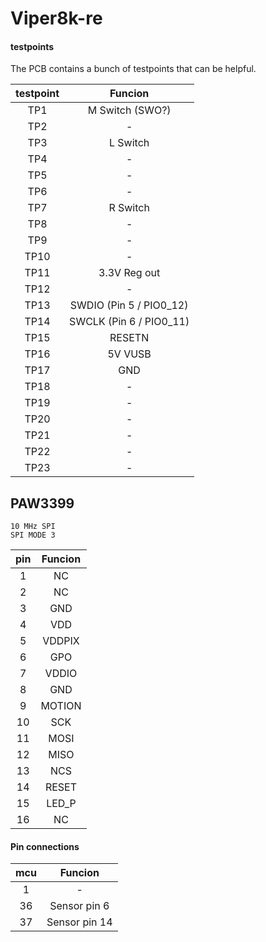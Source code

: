 # Viper8k-re

#### testpoints

The PCB contains a bunch of testpoints that can be helpful.

testpoint | Funcion
:---: | :---:
TP1 | M Switch (SWO?)
TP2 | -
TP3 | L Switch
TP4 | -
TP5 | -
TP6 | -
TP7 | R Switch
TP8 | -
TP9 | -
TP10 | -
TP11 | 3.3V Reg out
TP12 | -
TP13 | SWDIO (Pin 5 / PIO0_12)
TP14 | SWCLK (Pin 6 / PIO0_11)
TP15 | RESETN
TP16 | 5V VUSB
TP17 | GND
TP18 | -
TP19 | -
TP20 | -
TP21 | -
TP22 | -
TP23 | -

## PAW3399

```
10 MHz SPI
SPI MODE 3
```

pin | Funcion
:---: | :---:
1 | NC
2 | NC
3 | GND
4 | VDD
5 | VDDPIX
6 | GPO
7 | VDDIO
8 | GND
9 | MOTION
10 | SCK
11 | MOSI
12 | MISO
13 | NCS
14 | RESET
15 | LED_P
16 | NC


#### Pin connections

mcu | Funcion
:---: | :---:
1 | -
36 | Sensor pin 6
37 | Sensor pin 14

